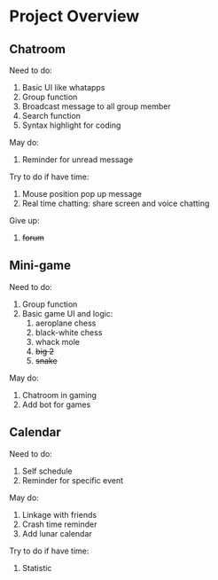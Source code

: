 # Project Overview
## Chatroom
Need to do:
1. Basic UI like whatapps
2. Group function
3. Broadcast message to all group member
4. Search function
5. Syntax highlight for coding

May do:
1. Reminder for unread message

Try to do if have time:
1. Mouse position pop up message
2. Real time chatting: share screen and voice chatting

Give up:
1. ~~forum~~

## Mini-game
Need to do:
1. Group function
2. Basic game UI and logic:
	1. aeroplane chess
	2. black-white chess
	3. whack mole
	4. ~~big 2~~
	5. ~~snake~~

May do:
1. Chatroom in gaming
2. Add bot for games

## Calendar
Need to do:
1. Self schedule
2. Reminder for specific event

May do:
1. Linkage with friends
2. Crash time reminder
3. Add lunar calendar

Try to do if have time:
1. Statistic